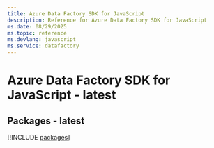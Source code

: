 ```yaml
---
title: Azure Data Factory SDK for JavaScript
description: Reference for Azure Data Factory SDK for JavaScript
ms.date: 08/29/2025
ms.topic: reference
ms.devlang: javascript
ms.service: datafactory
---
```

# Azure Data Factory SDK for JavaScript - latest
## Packages - latest
[!INCLUDE [packages](data-factory-index.md)]